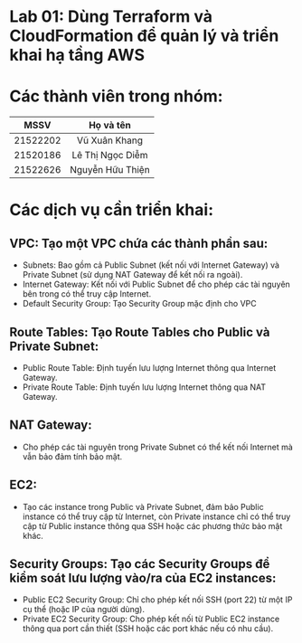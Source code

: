 # Lab 01: Dùng Terraform và CloudFormation để quản lý và triển khai hạ tầng AWS

# Các thành viên trong nhóm:
| MSSV       | Họ và tên           |
|:----------:|:-------------------:|
| 21522202   | Vũ Xuân Khang        |
| 21520186   | Lê Thị Ngọc Diễm      |
| 21522626   | Nguyễn Hữu Thiện      |


# Các dịch vụ cần triển khai:
## VPC: Tạo một VPC chứa các thành phần sau:
+ Subnets: Bao gồm cả Public Subnet (kết nối với Internet Gateway) và Private Subnet (sử dụng NAT Gateway để kết nối ra ngoài).
+ Internet Gateway: Kết nối với Public Subnet để cho phép các tài nguyên bên trong có thể truy cập Internet.
+ Default Security Group: Tạo Security Group mặc định cho VPC

## Route Tables: Tạo Route Tables cho Public và Private Subnet:
+ Public Route Table: Định tuyến lưu lượng Internet thông qua Internet Gateway.
+ Private Route Table: Định tuyến lưu lượng Internet thông qua NAT Gateway.

## NAT Gateway:
- Cho phép các tài nguyên trong Private Subnet có thể kết nối Internet mà vẫn bảo đảm tính bảo mật.

## EC2:
- Tạo các instance trong Public và Private Subnet, đảm bảo Public instance có thể truy cập từ Internet, còn Private instance chỉ có thể truy cập từ Public instance thông qua SSH hoặc các phương thức bảo mật khác.

## Security Groups: Tạo các Security Groups để kiểm soát lưu lượng vào/ra của EC2 instances:
+ Public EC2 Security Group: Chỉ cho phép kết nối SSH (port 22) từ một IP cụ thể (hoặc IP của người dùng).
+ Private EC2 Security Group: Cho phép kết nối từ Public EC2 instance thông qua port cần thiết (SSH hoặc các port khác nếu có nhu cầu).

